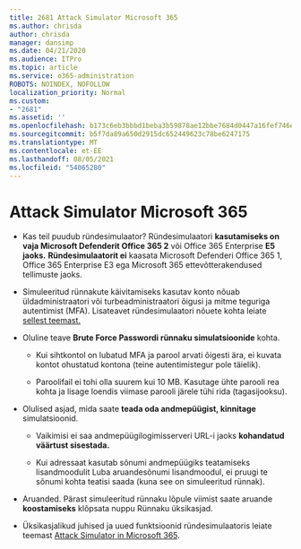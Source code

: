 ```yaml
---
title: 2681 Attack Simulator Microsoft 365
ms.author: chrisda
author: chrisda
manager: dansimp
ms.date: 04/21/2020
ms.audience: ITPro
ms.topic: article
ms.service: o365-administration
ROBOTS: NOINDEX, NOFOLLOW
localization_priority: Normal
ms.custom:
- "2681"
ms.assetid: ''
ms.openlocfilehash: b173c6eb3bbbd1beba3b59878ae12bbe7684d0447a16fef746e5b97b82349e53
ms.sourcegitcommit: b5f7da89a650d2915dc652449623c78be6247175
ms.translationtype: MT
ms.contentlocale: et-EE
ms.lasthandoff: 08/05/2021
ms.locfileid: "54065280"
---
```

# <a name="attack-simulator-in-microsoft-365"></a>Attack Simulator Microsoft 365

- Kas teil puudub ründesimulaator? Ründesimulaatori **kasutamiseks on vaja Microsoft Defenderit Office 365 2** või Office 365 Enterprise **E5 jaoks.** **Ründesimulaatorit ei** kaasata Microsoft Defenderi Office 365 1, Office 365 Enterprise E3 ega Microsoft 365 ettevõtterakendused tellimuste jaoks.

- Simuleeritud rünnakute käivitamiseks kasutav konto nõuab üldadministraatori või turbeadministraatori õigusi ja mitme teguriga autentimist (MFA). Lisateavet ründesimulaatori nõuete kohta leiate [sellest teemast.](/microsoft-365/security/office-365-security/attack-simulator)

- Oluline teave **Brute Force Passwordi rünnaku simulatsioonide** kohta.

  - Kui sihtkontol on lubatud MFA ja parool arvati õigesti ära, ei kuvata kontot ohustatud kontona (teine autentimistegur pole täielik).

  - Paroolifail ei tohi olla suurem kui 10 MB. Kasutage ühte parooli rea kohta ja lisage loendis viimase parooli järele tühi rida (tagasijooksu).

- Olulised asjad, mida saate **teada oda andmepüügist, kinnitage** simulatsioonid.

  - Vaikimisi ei saa andmepüügilogimisserveri URL-i jaoks **kohandatud väärtust sisestada.**

  - Kui adressaat kasutab [](/microsoft-365/security/office-365-security/enable-the-report-message-add-in) sõnumi andmepüügiks teatamiseks lisandmoodulit Luba aruandesõnumi lisandmoodul, ei pruugi te sõnumi kohta teatisi saada (kuna see on simuleeritud rünnak).

- Aruanded. Pärast simuleeritud rünnaku lõpule viimist saate aruande **koostamiseks** klõpsata nuppu Rünnaku üksikasjad.

- Üksikasjalikud juhised ja uued funktsioonid ründesimulaatoris leiate teemast [Attack Simulator in Microsoft 365](/microsoft-365/security/office-365-security/attack-simulator).
